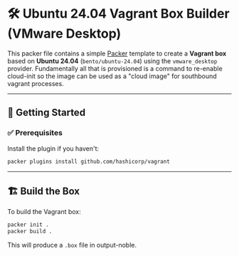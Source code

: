 # 🛠️ Ubuntu 24.04 Vagrant Box Builder (VMware Desktop)

This packer file contains a simple [Packer](https://www.packer.io/) template to create a **Vagrant box** based on **Ubuntu 24.04** (`bento/ubuntu-24.04`) using the `vmware_desktop` provider. Fundamentally all that is provisioned is a command to re-enable cloud-init so the image can be used as a "cloud image" for southbound vagrant processes.

---

## 🚀 Getting Started

### ✅ Prerequisites

Install the plugin if you haven't:

```bash
packer plugins install github.com/hashicorp/vagrant
```

---

## 🏗️ Build the Box

To build the Vagrant box:

```bash
packer init .
packer build .
```

This will produce a `.box` file in output-noble.
